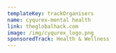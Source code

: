 ```yaml
---
templateKey: trackOrganisers
name: cyqurex-mental health
link: theglobalhack.com
image: /img/cyqurex_logo.png
sponsoredTrack: Health & Wellness
---
```


